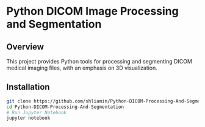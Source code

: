 # Python DICOM Image Processing and Segmentation

## Overview
This project provides Python tools for processing and segmenting DICOM medical imaging files, with an emphasis on 3D visualization.

## Installation
```bash
git clone https://github.com/shliamin/Python-DICOM-Processing-And-Segmentation
cd Python-DICOM-Processing-And-Segmentation
# Run Jupyter Notebook
jupyter notebook
```
